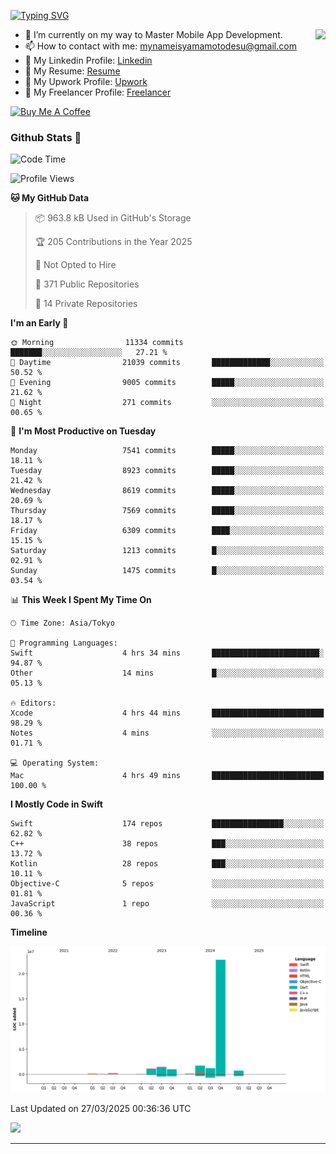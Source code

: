
[![Typing SVG](https://readme-typing-svg.demolab.com/?lines=Thank+You+For+Visiting!!;You+Are+Welcome✨;I+am+Kyo+Yamamoto;Mobile+Developer)](https://git.io/typing-svg)
<p>
<img align="right" src="https://media.giphy.com/media/26ufdb3cYKwbRtYVW/giphy.gif" style="max-width:100%;" height="150px">

- 🌱 I’m currently on my way to Master Mobile App Development.
- 📫 How to contact with me: mynameisyamamotodesu@gmail.com
- 🔗 My Linkedin Profile: [Linkedin](https://www.linkedin.com/in/kyo-yamamoto-a2ab50239)
- 🔗 My Resume: [Resume](https://www.kickresume.com/cv/rNok4e/)
- 🔗 My Upwork Profile: [Upwork](https://www.upwork.com/freelancers/~01aa9115102bb4af25)
- 🔗 My Freelancer Profile: [Freelancer](https://www.freelancer.com/u/yamamotodesu)

<a href="https://www.buymeacoffee.com/kyoyamamoto" target="_blank"><img src="https://cdn.buymeacoffee.com/buttons/default-orange.png" alt="Buy Me A Coffee" height="41" width="174"></a>

### Github Stats 🥇 
<!--START_SECTION:waka-->
![Code Time](http://img.shields.io/badge/Code%20Time-1%2C092%20hrs%2030%20mins-blue)

![Profile Views](http://img.shields.io/badge/Profile%20Views-0-blue)

**🐱 My GitHub Data** 

> 📦 963.8 kB Used in GitHub's Storage 
 > 
> 🏆 205 Contributions in the Year 2025
 > 
> 🚫 Not Opted to Hire
 > 
> 📜 371 Public Repositories 
 > 
> 🔑 14 Private Repositories 
 > 
**I'm an Early 🐤** 

```text
🌞 Morning                11334 commits       ███████░░░░░░░░░░░░░░░░░░   27.21 % 
🌆 Daytime                21039 commits       █████████████░░░░░░░░░░░░   50.52 % 
🌃 Evening                9005 commits        █████░░░░░░░░░░░░░░░░░░░░   21.62 % 
🌙 Night                  271 commits         ░░░░░░░░░░░░░░░░░░░░░░░░░   00.65 % 
```
📅 **I'm Most Productive on Tuesday** 

```text
Monday                   7541 commits        █████░░░░░░░░░░░░░░░░░░░░   18.11 % 
Tuesday                  8923 commits        █████░░░░░░░░░░░░░░░░░░░░   21.42 % 
Wednesday                8619 commits        █████░░░░░░░░░░░░░░░░░░░░   20.69 % 
Thursday                 7569 commits        █████░░░░░░░░░░░░░░░░░░░░   18.17 % 
Friday                   6309 commits        ████░░░░░░░░░░░░░░░░░░░░░   15.15 % 
Saturday                 1213 commits        █░░░░░░░░░░░░░░░░░░░░░░░░   02.91 % 
Sunday                   1475 commits        █░░░░░░░░░░░░░░░░░░░░░░░░   03.54 % 
```


📊 **This Week I Spent My Time On** 

```text
🕑︎ Time Zone: Asia/Tokyo

💬 Programming Languages: 
Swift                    4 hrs 34 mins       ████████████████████████░   94.87 % 
Other                    14 mins             █░░░░░░░░░░░░░░░░░░░░░░░░   05.13 % 

🔥 Editors: 
Xcode                    4 hrs 44 mins       █████████████████████████   98.29 % 
Notes                    4 mins              ░░░░░░░░░░░░░░░░░░░░░░░░░   01.71 % 

💻 Operating System: 
Mac                      4 hrs 49 mins       █████████████████████████   100.00 % 
```

**I Mostly Code in Swift** 

```text
Swift                    174 repos           ████████████████░░░░░░░░░   62.82 % 
C++                      38 repos            ███░░░░░░░░░░░░░░░░░░░░░░   13.72 % 
Kotlin                   28 repos            ███░░░░░░░░░░░░░░░░░░░░░░   10.11 % 
Objective-C              5 repos             ░░░░░░░░░░░░░░░░░░░░░░░░░   01.81 % 
JavaScript               1 repo              ░░░░░░░░░░░░░░░░░░░░░░░░░   00.36 % 
```



**Timeline**

![Lines of Code chart](https://raw.githubusercontent.com/YamamotoDesu/YamamotoDesu/main/assets/bar_graph.png)


 Last Updated on 27/03/2025 00:36:36 UTC
<!--END_SECTION:waka-->

![](https://github-profile-summary-cards.vercel.app/api/cards/profile-details?username=YamamotoDesu&theme=vue)

----
